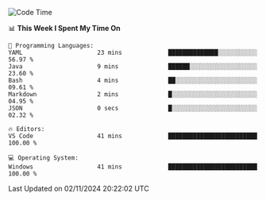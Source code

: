 
<!--START_SECTION:waka-->
![Code Time](http://img.shields.io/badge/Code%20Time-725%20hrs%2026%20mins-blue)

📊 **This Week I Spent My Time On** 

```text
💬 Programming Languages: 
YAML                     23 mins             ██████████████░░░░░░░░░░░   56.97 % 
Java                     9 mins              ██████░░░░░░░░░░░░░░░░░░░   23.60 % 
Bash                     4 mins              ██░░░░░░░░░░░░░░░░░░░░░░░   09.61 % 
Markdown                 2 mins              █░░░░░░░░░░░░░░░░░░░░░░░░   04.95 % 
JSON                     0 secs              █░░░░░░░░░░░░░░░░░░░░░░░░   02.32 % 

🔥 Editors: 
VS Code                  41 mins             █████████████████████████   100.00 % 

💻 Operating System: 
Windows                  41 mins             █████████████████████████   100.00 % 
```


 Last Updated on 02/11/2024 20:22:02 UTC
<!--END_SECTION:waka-->
